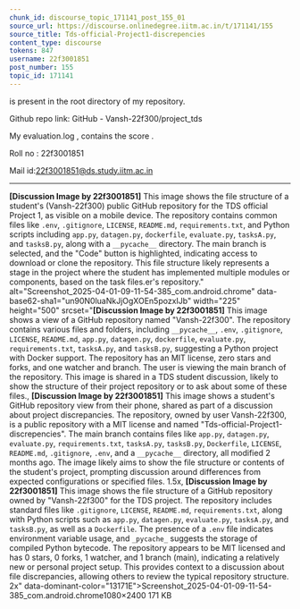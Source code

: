 ```yaml
---
chunk_id: discourse_topic_171141_post_155_01
source_url: https://discourse.onlinedegree.iitm.ac.in/t/171141/155
source_title: Tds-official-Project1-discrepencies
content_type: discourse
tokens: 847
username: 22f3001851
post_number: 155
topic_id: 171141
---
```


 is present in the root directory of my repository.

Github repo link: GitHub - Vansh-22f300/project_tds

My evaluation.log , contains the score .

Roll no : 22f3001851

Mail id:22f3001851@ds.study.iitm.ac.in

---

**[Discussion Image by 22f3001851]** This image shows the file structure of a student's (Vansh-22f300) public GitHub repository for the TDS official Project 1, as visible on a mobile device. The repository contains common files like `.env`, `.gitignore`, `LICENSE`, `README.md`, `requirements.txt`, and Python scripts including `app.py`, `datagen.py`, `dockerfile`, `evaluate.py`, `tasksA.py`, and `tasksB.py`, along with a `__pycache__` directory. The main branch is selected, and the "Code" button is highlighted, indicating access to download or clone the repository. This file structure likely represents a stage in the project where the student has implemented multiple modules or components, based on the task files.er's repository." alt="Screenshot_2025-04-01-09-11-54-385_com.android.chrome" data-base62-sha1="un90N0luaNkJjOgXOEn5pozxIJb" width="225" height="500" srcset="**[Discussion Image by 22f3001851]** This image shows a view of a GitHub repository named "Vansh-22f300". The repository contains various files and folders, including `__pycache__`, `.env`, `.gitignore`, `LICENSE`, `README.md`, `app.py`, `datagen.py`, `dockerfile`, `evaluate.py`, `requirements.txt`, `tasksA.py`, and `tasksB.py`, suggesting a Python project with Docker support. The repository has an MIT license, zero stars and forks, and one watcher and branch. The user is viewing the main branch of the repository. This image is shared in a TDS student discussion, likely to show the structure of their project repository or to ask about some of these files., **[Discussion Image by 22f3001851]** This image shows a student's GitHub repository view from their phone, shared as part of a discussion about project discrepancies. The repository, owned by user Vansh-22f300, is a public repository with a MIT license and named "Tds-official-Project1-discrepencies". The main branch contains files like `app.py`, `datagen.py`, `evaluate.py`, `requirements.txt`, `tasksA.py`, `tasksB.py`, `Dockerfile`, `LICENSE`, `README.md`, `.gitignore`, `.env`, and a `__pycache__` directory, all modified 2 months ago. The image likely aims to show the file structure or contents of the student's project, prompting discussion around differences from expected configurations or specified files. 1.5x, **[Discussion Image by 22f3001851]** This image shows the file structure of a GitHub repository owned by "Vansh-22f300" for the TDS project. The repository includes standard files like `.gitignore`, `LICENSE`, `README.md`, `requirements.txt`, along with Python scripts such as `app.py`, `datagen.py`, `evaluate.py`, `tasksA.py`, and `tasksB.py`, as well as a `Dockerfile`. The presence of a `.env` file indicates environment variable usage, and `_pycache_` suggests the storage of compiled Python bytecode. The repository appears to be MIT licensed and has 0 stars, 0 forks, 1 watcher, and 1 branch (main), indicating a relatively new or personal project setup. This provides context to a discussion about file discrepancies, allowing others to review the typical repository structure. 2x" data-dominant-color="13171E">Screenshot_2025-04-01-09-11-54-385_com.android.chrome1080×2400 171 KB
